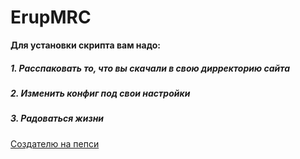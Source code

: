 # ErupMRC
**Для установки скрипта вам надо:**
##### 1. Расспаковать то, что вы скачали в свою дирректорию сайта
##### 2. Изменить конфиг под свои настройки
##### 3. Радоваться жизни
[Создателю на пепси](https://www.donationalerts.com/r/mim_bol "Создателю на пепси")

